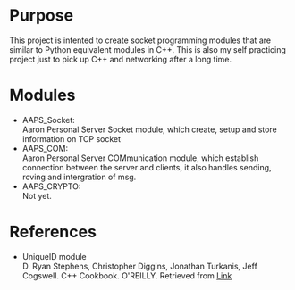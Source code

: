 # Purpose

This project is intented to create socket programming modules that are similar to Python equivalent modules in C++. This is also my self practicing project just to pick up C++ and networking after a long time. 

# Modules

* AAPS_Socket: \
Aaron Personal Server Socket module, which create, setup and store information on TCP socket 
* AAPS_COM: \
Aaron Personal Server COMmunication module, which establish connection between the server and clients, it also handles sending, rcving and intergration of msg.
* AAPS_CRYPTO:\
Not yet.

# References

* UniqueID module \
D. Ryan Stephens, Christopher Diggins, Jonathan Turkanis, Jeff Cogswell. C++ Cookbook. O'REILLY. Retrieved from [Link](https://www.oreilly.com/library/view/c-cookbook/0596007612/ch08s09.html)